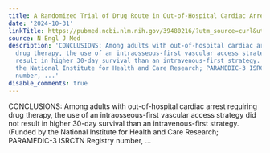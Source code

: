 ```yaml
---
title: A Randomized Trial of Drug Route in Out-of-Hospital Cardiac Arrest
date: '2024-10-31'
linkTitle: https://pubmed.ncbi.nlm.nih.gov/39480216/?utm_source=curl&utm_medium=rss&utm_campaign=pubmed-2&utm_content=1LIK-026Y9bjRE4xDQ231BSa89BnY4O2Rfi-9WXQd8C31C6cqE&fc=20211015124055&ff=20241101195435&v=2.18.0.post9+e462414
source: N Engl J Med
description: 'CONCLUSIONS: Among adults with out-of-hospital cardiac arrest requiring
  drug therapy, the use of an intraosseous-first vascular access strategy did not
  result in higher 30-day survival than an intravenous-first strategy. (Funded by
  the National Institute for Health and Care Research; PARAMEDIC-3 ISRCTN Registry
  number, ...'
disable_comments: true
---
```

CONCLUSIONS: Among adults with out-of-hospital cardiac arrest requiring drug therapy, the use of an intraosseous-first vascular access strategy did not result in higher 30-day survival than an intravenous-first strategy. (Funded by the National Institute for Health and Care Research; PARAMEDIC-3 ISRCTN Registry number, ...